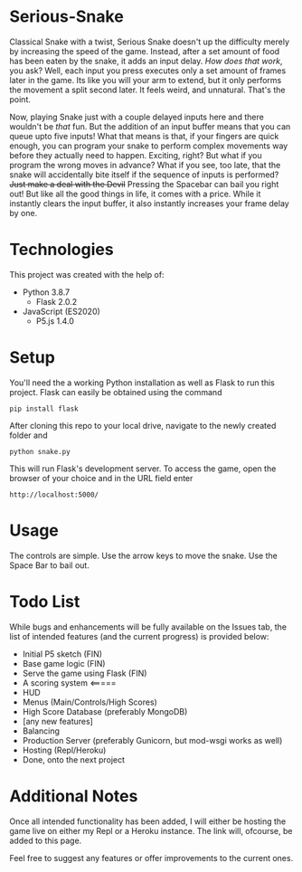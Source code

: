 # Serious-Snake
Classical Snake with a twist, Serious Snake doesn't up the difficulty merely by increasing the speed of the game. Instead, after a set amount of food has been eaten by the snake, it adds an input delay. *How does that work*, you ask? Well, each input you press executes only a set amount of frames later in the game. Its like you will your arm to extend, but it only performs the movement a split second later. It feels weird, and unnatural. That's the point.

Now, playing Snake just with a couple delayed inputs here and there wouldn't be *that* fun. But the addition of an input buffer means that you can queue upto five inputs! What that means is that, if your fingers are quick enough, you can program your snake to perform complex movements way before they actually need to happen. Exciting, right? But what if you program the wrong moves in advance? What if you see, too late, that the snake will accidentally bite itself if the sequence of inputs is performed? ~~Just make a deal with the Devil~~ Pressing the Spacebar can bail you right out! But like all the good things in life, it comes with a price. While it instantly clears the input buffer, it also instantly increases your frame delay by one.

# Technologies
This project was created with the help of:
- Python 3.8.7
    - Flask 2.0.2
- JavaScript (ES2020)
    - P5.js 1.4.0

# Setup
You'll need the a working Python installation as well as Flask to run this project.
Flask can easily be obtained using the command
```
pip install flask
```
After cloning this repo to your local drive, navigate to the newly created folder and
```
python snake.py
```
This will run Flask's development server. To access the game, open the browser of your choice and in the URL field enter
```
http://localhost:5000/
```

# Usage
The controls are simple.
Use the arrow keys to move the snake.
Use the Space Bar to bail out.

# Todo List
While bugs and enhancements will be fully available on the Issues tab, the list of intended features (and the current progress) is provided below:

- Initial P5 sketch (FIN)
- Base game logic (FIN)
- Serve the game using Flask (FIN)
- A scoring system <=====
- HUD
- Menus (Main/Controls/High Scores)
- High Score Database (preferably MongoDB)
- [any new features]
- Balancing
- Production Server (preferably Gunicorn, but mod-wsgi works as well)
- Hosting (Repl/Heroku)
- Done, onto the next project
# Additional Notes
Once all intended functionality has been added, I will either be hosting the game live on either my Repl or a Heroku instance. The link will, ofcourse, be added to this page.

Feel free to suggest any features or offer improvements to the current ones.
